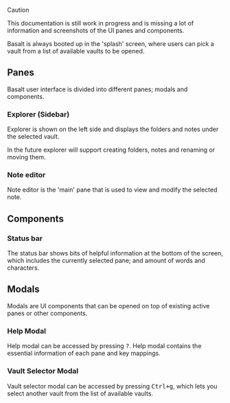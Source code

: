 
> [!CAUTION]
> 
> This documentation is still work in progress and is missing a lot of information and screenshots of the UI panes and components.

Basalt is always booted up in the 'splash' screen, where users can pick a vault from a list of available vaults to be opened.

## Panes

Basalt user interface is divided into different panes; modals and components.

### Explorer (Sidebar)

Explorer is shown on the left side and displays the folders and notes under the selected vault.

In the future explorer will support creating folders, notes and renaming or moving them.

### Note editor

Note editor is the 'main' pane that is used to view and modify the selected note.

## Components

### Status bar

The status bar shows bits of helpful information at the bottom of the screen, which includes the currently selected pane; and amount of words and characters.

## Modals

Modals are UI components that can be opened on top of existing active panes or other components.

### Help Modal

Help modal can be accessed by pressing <kbd>?</kbd>. Help modal contains the essential information of each pane and key mappings.

### Vault Selector Modal

Vault selector modal can be accessed by pressing <kbd>Ctrl+g</kbd>, which lets you select another vault from the list of available vaults.
